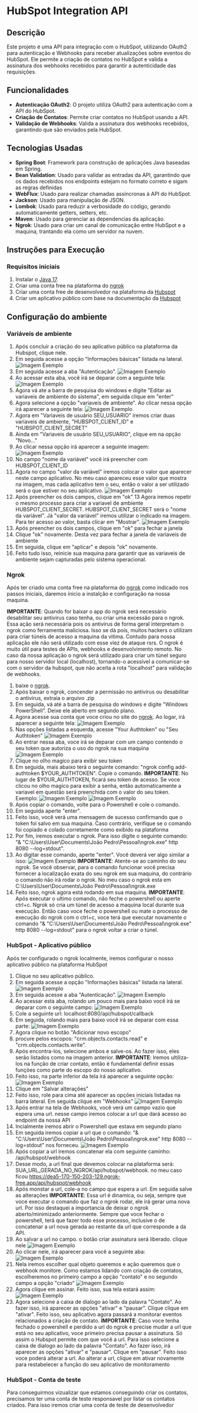 # HubSpot Integration API

## Descrição

Este projeto é uma API para integração com o HubSpot, utilizando OAuth2 para autenticação e Webhooks para receber atualizações sobre eventos do HubSpot. Ele permite a criação de contatos no HubSpot e valida a assinatura dos webhooks recebidos para garantir a autenticidade das requisições.

## Funcionalidades

- **Autenticação OAuth2**: O projeto utiliza OAuth2 para autenticação com a API do HubSpot.
- **Criação de Contatos**: Permite criar contatos no HubSpot usando a API.
- **Validação de Webhooks**: Valida a assinatura dos webhooks recebidos, garantindo que são enviados pela HubSpot.

## Tecnologias Usadas

- **Spring Boot**: Framework para construção de aplicações Java baseadas em Spring.
- **Bean Validation**: Usado para validar as entradas da API, garantindo que os dados recebidos nos endpoints estejam no formato correto e sigam as regras definidas
- **WebFlux**: Usado para realizar chamadas assíncronas à API do HubSpot.
- **Jackson**: Usado para manipulação de JSON.
- **Lombok**: Usado para reduzir a verbosidade do código, gerando automaticamente getters, setters, etc.
- **Maven**: Usado para gerenciar as dependencias da aplicação.
- **Ngrok**: Usado para criar um canal de comunicação entre HubSpot e a maquina, trantando ela como um servidor na nuvem.

## Instruções para Execução

### Requisitos iniciais

1. Instalar o [Java 17](https://adoptopenjdk.net/).
2. Criar uma conta free na plataforma do [ngrok](https://ngrok.com/)
3. Criar uma conta free de desenvolvedor na plataforma da [Hubspot](https://app.hubspot.com/login)
4. Criar um aplicativo público com base na documentação da [Hubspot]([https://developers.hubspot.com/docs/guides/apps/public-apps/overview](https://developers.hubspot.com/docs/guides/apps/private-apps/overview))

## Configuração do ambiente

### Variáveis de ambiente

1. Após concluir a criação do seu aplicativo público na plataforma da Hubspot, clique nele.
2. Em seguida acesse a opção "Informações básicas" listada na lateral.
![Imagem Exemplo](imagens/img0.png)
3. Em seguida acesse a aba "Autenticação".
![Imagem Exemplo](imagens/img00.png)
4. Ao acessar esta aba, você irá se deparar com a seguinte tela:
![Imagem Exemplo](imagens/img1.png)
5. Agora vá ate a barra de pesquisa do windows e digite "Editar as variaveis de ambiente do sistema", em seguida clique em "enter"
6. Agora selecione a opção "variaveis de ambiente". Ao clicar nessa opção irá aparecer a seguinte tela:
![Imagem Exemplo](imagens/img2.png)
7. Agora em "Variaveis de usuário SEU_USUARIO" iremos criar duas variaveis de ambiente, "HUBSPOT_CLIENT_ID" e "HUBSPOT_CLIENT_SECRET"
8. Ainda em "Variaveis de usuário SEU_USUARIO", clique em na opção "Novo..."
9. Ao clicar nessa opção irá aparecer a seguinte imagem:
![Imagem Exemplo](imagens/img3.png)
10. No campo "nome da variável" você irá preencher com HUBSPOT_CLIENT_ID
11. Agora no campo "valor da variável" iremos colocar o valor que aparecer neste campo aplicativo. No meu caso apareceu esse valor que mostra na imagem, mas cada aplicativo tem o seu, então o valor a ser utilizado será o que estiver no seu aplicativo.
![Imagem Exemplo](imagens/img4.png)
12. Após preencher os dois campos, clique em "ok"
13 Agora iremos repetir o mesmo processo para criar a variavel de ambiente HUBSPOT_CLIENT_SECRET. HUBSPOT_CLIENT_SECRET será o "nome da variável". Já "valor da variável" iremos utilizar o indicado na imagem. Para ter acesso ao valor, basta clicar em "Mostrar".
![Imagem Exemplo](imagens/img5.png)
14. Após preencher os dois campos, clique em "ok" para fechar a janela
15. Clique "ok" novamente. Desta vez para fechar a janela de variaveis de ambiente
16. Em seguida, clique em "aplicar" e depois "ok" novamente.
17. Feito tudo isso, reinicie sua maquina para garantir que as variaveis de ambiente sejam capturadas pelo sistema operacional.

### Ngrok

Após ter criado uma conta free na plataforma do [ngrok](https://ngrok.com/) como indicado nos passos iniciais, daremos inicio a instalção e configuração na nossa maquina.

**IMPORTANTE**: Quando for baixar o app do ngrok será necessário desabilitar seu antivirus caso tenha, ou criar uma excessão para o ngrok. Essa ação será necessária pois os antivirus de forma geral interpretam o ngrok como ferramenta maliciosa. Isso se dá pois, muitos hackers o utilizam para criar túneis de acesso a maquina da vitima. Contudo para nossa aplicação ele não será utilizado com esse viez de ataque rsrs. O ngrok é muito útil para testes de APIs, webhooks e desenvolvimento remoto. No caso da nossa aplicação o ngrok será utilizado para criar um túnel seguro para nosso servidor local (localhost), tornando-o acessível a comunicar-se com o servidor da hubspot, que não aceita a rota "localhost" para validação de webhooks.

1. baixe o [ngrok](https://ngrok.com/downloads/windows).
2. Após baixar o ngrok, concender a permissão no antivirus ou desabilitar o antivirus, extraia o arquivo .zip
3. Em seguida, vá até a barra de pesquisa do windows e digite "Windows PowerShell". Deixe ele aberto em segundo plano.
4. Agora acesse sua conta que voce criou no site do [ngrok](https://ngrok.com/). Ao logar, irá aparecer a seguinte tela:
![Imagem Exemplo](imagens/img6.png)
5. Nas opções listadas a esquerda, acesse "Your Authtoken" ou "Seu Authtoken"
![Imagem Exemplo](imagens/img7.png)
6. Ao entrar nessa aba, voce irá se deparar com um campo contendo o seu token que autoriza o uso do ngrok na sua maquina
![Imagem Exemplo](imagens/img8.png)
7. Clique no olho magico para exibir seu token
8. Em seguida, mais abaixo terá o seguinte comando: "ngrok config add-authtoken $YOUR_AUTHTOKEN". Copie o comando.
**IMPORTANTE**: No lugar de $YOUR_AUTHTOKEN, ficará seu token de acesso. Se voce clicou no olho magico para exibir a senha, então automaticamente a variavel em questão será preenchida com o valor do seu token. Exemplo:
![Imagem Exemplo](imagens/img9.png)
![Imagem Exemplo](imagens/img10.png)
9. Após copiar o comando, volte para o Powershell e cole o comando.
10. Em seguida aperte "enter".
11. Feito isso, você verá uma mensagem de sucesso confirmando que o token foi salvo em sua maquina. Caso contrário, verifique se o comando foi copiado e colado corretamente como exibido na plataforma
12. Por fim, iremos executar o ngrok. Para isso digite o seguinte comando: "& "C:\Users\User\Documents\João Pedro\Pessoal\ngrok.exe" http 8080 --log=stdout".
13. Ao digitar esse comando, aperte "enter". Você deverá ver algo similar a isso:
![Imagem Exemplo](imagens/img11.png)
**IMPORTANTE**: Atente-se ao caminho do seu ngrok. Se você observar, para o comando funcionar você precisa fornecer a localização exata do seu ngrok em sua maquina, do contrário o comando não irá rodar o ngrok. No meu caso o ngrok esta em C:\Users\User\Documents\João Pedro\Pessoal\ngrok.exe
14. Feito isso, ngrok agora está rodando em sua maquina.
**IMPORTANTE**: Após executar o ultimo comando, não feche o powershell ou aperte ctrl+c. Ngrok só cria um túnel de acesso a maquina local durante sua execução. Então caso voce feche o powershell ou mate o processo de execução do ngrok com o ctrl+c, voce terá que executar novamente o comando "& "C:\Users\User\Documents\João Pedro\Pessoal\ngrok.exe" http 8080 --log=stdout" para o ngrok voltar a criar o túnel.

### HubSpot - Aplicativo público

Após ter configurado o ngrok localmente, iremos configurar o nosso aplicativo público na plataforma HubSpot

1. Clique no seu aplicativo público.
2. Em seguida acesse a opção "Informações básicas" listada na lateral.
![Imagem Exemplo](imagens/img0.png)
3. Em seguida acesse a aba "Autenticação".
![Imagem Exemplo](imagens/img00.png)
4. Ao acessar esta aba, rolando um pouco mais para baixo você irá se deparar com o seguinte campo:
![Imagem Exemplo](imagens/img12.png)
5. Cole a seguinte url: localhost:8080/api/hubspot/callback
6. Em seguida, rolando mais para baixo você irá se deparar com essa parte:
![Imagem Exemplo](imagens/img13.png)
7. Agora clique no botão "Adicionar novo escopo"
8. procure pelos escopos: "crm.objects.contacts.read" e "crm.objects.contacts.write".
9. Após encontra-los, selecione ambos e salve-os. Ao fazer isso, eles serão listados como na imagem anterior.
**IMPORTANTE**: Iremos ultiliza-los na função de criar contato, então é fundamental definir essas funções como parte do escopo do nosso aplicativo.
10. Feito isso, na parte inferior da tela irá aparecer a seguinte opção:
![Imagem Exemplo](imagens/img14.png)
11. Clique em "Salvar alterações"
12. Feito isso, role para cima até aparecer as opções iniciais listadas na barra lateral. Em seguida clique em "Webhooks"
![Imagem Exemplo](imagens/img15.png)
13. Após entrar na tela de Webhooks, você verá um campo vazio que espera uma url. nesse campo iremos colocar a url que dará acesso ao endpoint da nossa API
14. Incialmente iremos abrir o Powershell que estava em segundo plano
15. Em seguida iremos copiar a url que o comando: "& "C:\Users\User\Documents\João Pedro\Pessoal\ngrok.exe" http 8080 --log=stdout" nos forneceu.
![Imagem Exemplo](imagens/img16.png)
17. Após copiar a url iremos concatenar ela com seguinte caminho: /api/hubspot/webhook
18. Desse modo, a url final que devemos colocar na plataforma será: SUA_URL_GERADA_NO_NGROK/api/hubspot/webhook. no meu caso ficou https://dea5-170-150-203-129.ngrok-free.app/api/hubspot/webhook
19. Após monstar a url, cole-a no campo que espera a url. Em seguida salve as alterações
**IMPORTANTE**: Essa url é dinamica, ou seja, sempre que voce executar o comando que faz o ngrok rodar, ele irá gerar uma nova url. Por isso destaquei a importancia de deixar o ngrok aberto/minimizado anteriormente. Sempre que voce fechar o powershell, terá que fazer todo esse processo, inclusive o de concatenar a url nova gerada ao restante da url que corresponde a da API.
20. Ao salvar a url no campo. o botão criar assinatura será liberado. clique nele
![Imagem Exemplo](imagens/img17.png)
21. Ao clicar nele, irá aparecer para você a seguinte aba:
![Imagem Exemplo](imagens/img18.png)
22. Nela iremos escolher qual objeto queremos e ação queremos que o webhook monitore. Como estamos lidando com criação de contatos, escolheremos no primeiro campo a opção "contato" e no segundo campo a opção "criado"
![Imagem Exemplo](imagens/img19.png)
23. Agora clique em assinar. Feito isso, sua tela estará assim:
![Imagem Exemplo](imagens/img20.png)
24. Agora selecione a caixa de dialogo ao lado da palavra "Contato". Ao fazer isso, irá aparecer as opções "ativar" e "pausar". Clique clique em "ativar". Feito isso, seu aplicativo agora passará a monitorar eventos relacionados a criação de contato.
**IMPORTANTE**: Caso voce tenha fechado o powershell e perdido a url do ngrok e precise mudar a url que está no seu aplicativo, voce primeiro precisa pausar a assinatura. Só assim o Hubspot permite com que você a url. Para isso selecione a caixa de dialogo ao lado da palavra "Contato". Ao fazer isso, irá aparecer as opções "ativar" e "pausar". Clique em "pausar". Feito isso voce poderá alterar a url. Ao alterar a url, clique em ativar novamente para restabelecer a função do seu aplicativo de monitoramento

### HubSpot - Conta de teste

Para conseguirmos vizualizar que estamos conseguindo criar os contatos, precisamos ter uma conta de teste responsavel por listar os contatos criados. Para isso iremos criar uma conta de teste de desenvolvedor
